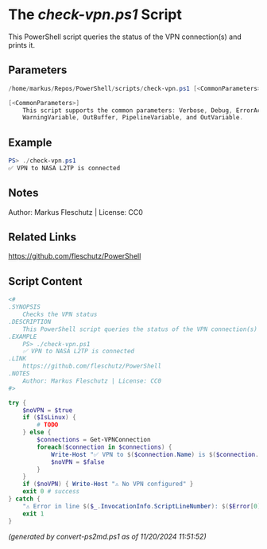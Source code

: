 The *check-vpn.ps1* Script
===========================

This PowerShell script queries the status of the VPN connection(s) and prints it.

Parameters
----------
```powershell
/home/markus/Repos/PowerShell/scripts/check-vpn.ps1 [<CommonParameters>]

[<CommonParameters>]
    This script supports the common parameters: Verbose, Debug, ErrorAction, ErrorVariable, WarningAction, 
    WarningVariable, OutBuffer, PipelineVariable, and OutVariable.
```

Example
-------
```powershell
PS> ./check-vpn.ps1
✅ VPN to NASA L2TP is connected

```

Notes
-----
Author: Markus Fleschutz | License: CC0

Related Links
-------------
https://github.com/fleschutz/PowerShell

Script Content
--------------
```powershell
<#
.SYNOPSIS
	Checks the VPN status
.DESCRIPTION
	This PowerShell script queries the status of the VPN connection(s) and prints it.
.EXAMPLE
	PS> ./check-vpn.ps1
	✅ VPN to NASA L2TP is connected
.LINK
	https://github.com/fleschutz/PowerShell
.NOTES
	Author: Markus Fleschutz | License: CC0
#>

try {
	$noVPN = $true
	if ($IsLinux) {
		# TODO
	} else {
		$connections = Get-VPNConnection
		foreach($connection in $connections) {
			Write-Host "✅ VPN to $($connection.Name) is $($connection.ConnectionStatus.ToLower())"
			$noVPN = $false
		}
	}
	if ($noVPN) { Write-Host "⚠️ No VPN configured" }
	exit 0 # success
} catch {
	"⚠️ Error in line $($_.InvocationInfo.ScriptLineNumber): $($Error[0])"
	exit 1
}
```

*(generated by convert-ps2md.ps1 as of 11/20/2024 11:51:52)*
